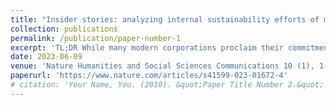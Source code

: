 ```yaml
---
title: "Insider stories: analyzing internal sustainability efforts of major US companies from online reviews"
collection: publications
permalink: /publication/paper-number-1
excerpt: 'TL;DR While many modern corporations proclaim their commitment to Corporate Social Responsibility (CSR), allegations of "greenwashing" are not uncommon. This study employs Glassdoor reviews to quantify an underexplored facet of CSR -- internal sustainability. This broad term encapsulates various policies targeted towards internal stakeholders, such as advocating for a balanced work-life ecosystem, prioritizing gender equality and diversity, and fostering a harassment-free work environment.'
date: 2023-06-09
venue: 'Nature Humanities and Social Sciences Communications 10 (1), 1-9'
paperurl: 'https://www.nature.com/articles/s41599-023-01672-4'
# citation: 'Your Name, You. (2010). &quot;Paper Title Number 2.&quot; <i>Journal 1</i>. 1(2).'
---
```

<!-- This paper is about the number 2. The number 3 is left for future work.

[Download paper here](http://academicpages.github.io/files/paper2.pdf) -->

<!-- Recommended citation: Your Name, You. (2010). "Paper Title Number 2." <i>Journal 1</i>. 1(2). -->




